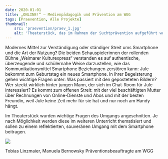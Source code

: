 ```yaml
---
date: 2020-01-01
title: „ONLINE!“ – Medienpädagogik und Prävention am WGG
tags: [Praevention, Alle Projekte]
thumbnail: 
    src: 'praevention/praev_1.jpg'
    alt: 'Theaterstück, das im Rahmen der Suchtprävention aufgeführt wurde.'
---
```


Modernes Mittel zur Verständigung oder ständiger Streit ums Smartphone und die Art der Nutzung? Die beiden Schauspielerinnen
der rollenden Bühne „Weimarer Kulturexpress“ verstanden es auf authentische, überzeugende und schülernahe Weise darzustellen,
wie das Kommunikationsmittel Smartphone Beziehungen zerstören kann: Jule bekommt zum Geburtstag ein neues Smartphone.
In ihrer Begeisterung gehen wichtige Fragen unter: Was passiert mit den geposteteten Bildern? Wer steckt wirklich hinter jungen Mann,
der sich im Chat-Room für Jule interessiert? Es kommt zum offenen Streit: mit der viel beschäftigten Mutter über Rechnungen von
Online-Dienste  und Abos und mit der besten Freundin, weil Jule keine Zeit mehr für sie hat und nur noch am Handy hängt.

Im Theaterstück wurden wichtige Fragen des Umgangs angeschnitten. Je nach Möglichkeit werden diese im weiteren Unterricht thematisiert und sollen zu einem reflektierten,
souveränen Umgang mit dem Smartphone beitragen.

<img src = "/images/praevention/praev_1.jpg">

Tobias Linzmaier, Manuela Bernowsky
Präventionsbeauftragte am WGG